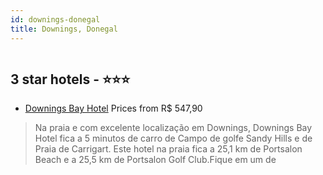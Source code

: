 ```yaml
---
id: downings-donegal
title: Downings, Donegal
---
```


<center><img src="https://i.travelapi.com/hotels/18000000/17840000/17837600/17837572/8e457eb8_z.jpg" alt="" /></center>


##  3 star hotels - ⭐️⭐️⭐️

-    [Downings Bay Hotel](https://us.hurb.com/hotels/downings/downings-bay-hotel-HT-UNT1?cmp=18055) Prices from R$ 547,90
   > Na praia e com excelente localização em Downings, Downings Bay Hotel fica a 5 minutos de carro de Campo de golfe Sandy Hills e de Praia de Carrigart.  Este hotel na praia fica a 25,1 km de Portsalon Beach e a 25,5 km de Portsalon Golf Club.Fique em um de 

